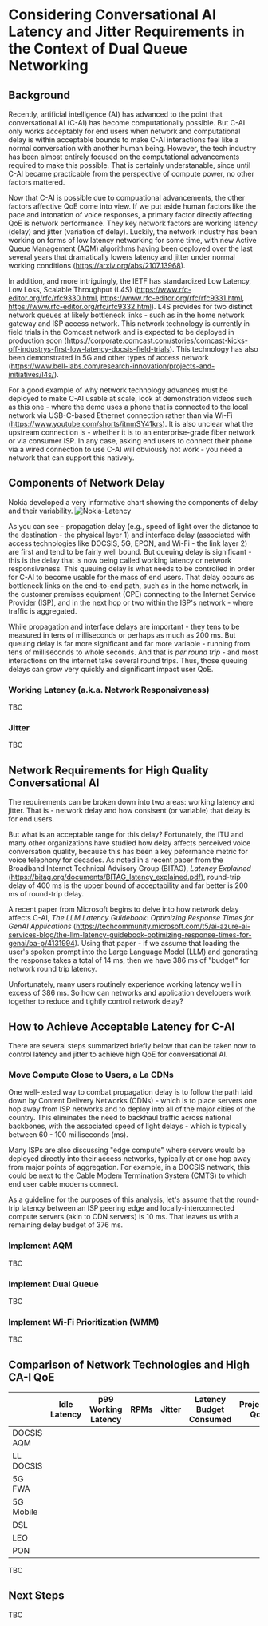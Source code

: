 # Considering Conversational AI Latency and Jitter Requirements in the Context of Dual Queue Networking

## Background

Recently, artificial intelligence (AI) has advanced to the point that conversational AI (C-AI) has become computationally possible. But C-AI only works 
acceptably for end users when network and computational delay is within acceptable bounds to make C-AI interactions feel like a normal conversation with 
another human being. However, the tech industry has been almost entirely focused on the computational advancements required to make this possible. That is certainly 
understanable, since until C-AI became practicable from the perspective of compute power, no other factors mattered. 

Now that C-AI is possible due to compuational advancements, the other factors affective QoE come into view. If we put aside human factors like the pace and intonation 
of voice responses, a primary factor directly affecting QoE is network performance. They key network factors are working latency (delay) and jitter (variation of 
delay). Luckily, the network industry has been working on forms of low latency networking for some time, with new Active Queue Management (AQM) algorithms having 
been deployed over the last several years that dramatically lowers latency and jitter under normal working conditions (https://arxiv.org/abs/2107.13968).

In addition, and more intriguingly, the IETF has standardized Low Latency, Low Loss, Scalable Throughput (L4S) 
(https://www.rfc-editor.org/rfc/rfc9330.html, https://www.rfc-editor.org/rfc/rfc9331.html, https://www.rfc-editor.org/rfc/rfc9332.html). L4S provides for two 
distinct network queues at likely bottleneck links - such as in the home network gateway and ISP access network. This network technology is currently in field 
trials in the Comcast network and is expected to be deployed in production soon 
(https://corporate.comcast.com/stories/comcast-kicks-off-industrys-first-low-latency-docsis-field-trials). This technology has also been demonstrated in 5G 
and other types of access network (https://www.bell-labs.com/research-innovation/projects-and-initiatives/l4s/).

For a good example of why network technology advances must be deployed to make C-AI usable at scale, look at demonstration videos such as this one - where the 
demo uses a phone that is connected to the local network via USB-C-based Ethernet connection rather than via Wi-Fi (https://www.youtube.com/shorts/itnmSY41krs). 
It is also unclear what the upstream connection is - whether it is to an enterprise-grade fiber network or via consumer ISP. In any case, asking end 
users to connect their phone via a wired connection to use C-AI will obviously not work - you need a network that can support this natively. 

## Components of Network Delay 

Nokia developed a very informative chart showing the components of delay and their variability. ![Nokia-Latency](https://github.com/jlivingood/IETF-L4S-Deployment/assets/8984861/d7142472-7936-4eb2-9031-804b32679cdb)

As you can see - propagation delay (e.g., speed of light over the distance to the destination - the physical layer 1) and interface delay (associated with access technologies like DOCSIS, 5G, EPON, and Wi-Fi - the link layer 2) are first and tend to be fairly well bound. But queuing delay is significant - this is the 
delay that is now being called working latency or network responsiveness. This queuing delay is what needs to be controlled in order for C-AI to become 
usable for the mass of end users. That delay occurs as bottleneck links on the end-to-end path, such as in the home network, in the customer premises equipment 
(CPE) connecting to the Internet Service Provider (ISP), and in the next hop or two within the ISP's network - where traffic is aggregated. 

While propagation and interface delays are important - they tens to be measured in tens of milliseconds or perhaps as much as 200 ms. But queuing delay is 
far more significant and far more variable - running from tens of milliseconds to whole seconds. And that is *per round trip* - and most interactions 
on the internet take several round trips. Thus, those queuing delays can grow very quickly and significant impact user QoE. 

### Working Latency (a.k.a. Network Responsiveness)

TBC

### Jitter 

TBC

## Network Requirements for High Quality Conversational AI

The requirements can be broken down into two areas: working latency and jitter. That is - network delay and how consisent (or variable) that delay is for end users. 

But what is an acceptable range for this delay? Fortunately, the ITU and many other organizations have studied how delay affects perceived voice conversation 
quality, because this has been a key peformance metric for voice telephony for decades. As noted in a recent paper from the Broadband Internet Technical Advisory 
Group (BITAG), *Latency Explained* (https://bitag.org/documents/BITAG_latency_explained.pdf), round-trip delay of 400 ms is the upper bound of acceptability and 
far better is 200 ms of round-trip delay. 

A recent paper from Microsoft begins to delve into how network delay affects C-AI, *The LLM Latency Guidebook: Optimizing Response Times for GenAI Applications* (https://techcommunity.microsoft.com/t5/ai-azure-ai-services-blog/the-llm-latency-guidebook-optimizing-response-times-for-genai/ba-p/4131994). Using that paper - 
if we assume that loading the user's spoken prompt into the Large Language Model (LLM) and generating the response takes a total of 14 ms, then we have 386 ms of 
"budget" for network round trip latency. 

Unfortunately, many users routinely experience working latency well in excess of 386 ms. So how can networks and application developers work together to reduce and tightly control network delay?

## How to Achieve Acceptable Latency for C-AI

There are several steps summarized briefly below that can be taken now to control latency and jitter to achieve high QoE for conversational AI. 

### Move Compute Close to Users, a La CDNs

One well-tested way to combat propagation delay is to follow the path laid down by Content Delivery Networks (CDNs) - which is to place servers one hop away from 
ISP networks and to deploy into all of the major cities of the country. This eliminates the need to backhaul traffic across national backbones, with the associated speed of light delays - which is typically between 60 - 100 milliseconds (ms).

Many ISPs are also discussing "edge compute" where servers would be deployed directly into their access networks, typically at or one hop away from major 
points of aggregation. For example, in a DOCSIS network, this could be next to the Cable Modem Termination System (CMTS) to which end user cable modems connect. 

As a guideline for the purposes of this analysis, let's assume that the round-trip latency between an ISP peering edge and locally-interconnected 
compute servers (akin to CDN servers) is 10 ms. That leaves us with a remaining delay budget of 376 ms.

### Implement AQM

TBC

### Implement Dual Queue

TBC

### Implement Wi-Fi Prioritization (WMM)

TBC

## Comparison of Network Technologies and High CA-I QoE

|            | Idle Latency | p99 Working Latency | RPMs | Jitter | Latency Budget Consumed | Projected QoE |
|------------|--------------|---------------------|------|--------|-------------------------|---------------|
| DOCSIS AQM |              |                     |      |        |                         |               |
| LL DOCSIS  |              |                     |      |        |                         |               |
| 5G FWA     |              |                     |      |        |                         |               |
| 5G Mobile  |              |                     |      |        |                         |               |
| DSL        |              |                     |      |        |                         |               |
| LEO        |              |                     |      |        |                         |               |
| PON        |              |                     |      |        |                         |               |

TBC

## Next Steps

TBC

